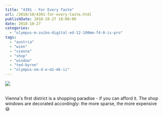```yaml
---
title: "4391 - For Every Taste"
url: /2018/10/4391-for-every-taste.html
publishDate: 2018-10-27 18:00:00
date: 2018-10-27
categories: 
  - "olympus-m-zuiko-digital-ed-12-100mm-f4-0-is-pro"
tags: 
  - "austria"
  - "wien"
  - "vienna"
  - "shop"
  - "window"
  - "ted-byrne"
  - "olympus-om-d-e-m1-mk-ii"
---
```

<div class="container">
<div class="center"><a target="_blank" href="https://d25zfm9zpd7gm5.cloudfront.net/1200x1200/2017/20170802_171037_lr.jpg"><img class="webfeedsFeaturedVisual" src="https://d25zfm9zpd7gm5.cloudfront.net/0600x0600/2017/20170802_171037_lr.jpg" /></a></div>
</div>
<br />

Vienna's first district is a shopping paradise - if you can afford
it. The shop windows are decorated accordingly: the more sparse, the
more expensive :smiley: